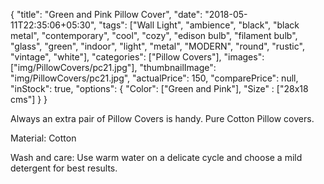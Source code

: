 {
    "title": "Green and Pink Pillow Cover",
    "date": "2018-05-11T22:35:06+05:30",
    "tags": ["Wall Light", "ambience", "black", "black metal", "contemporary", "cool", "cozy", "edison bulb", "filament bulb", "glass", "green", "indoor", "light", "metal", "MODERN", "round", "rustic", "vintage", "white"],
    "categories": ["Pillow Covers"],
    "images": ["img/PillowCovers/pc21.jpg"],
    "thumbnailImage": "img/PillowCovers/pc21.jpg",
    "actualPrice": 150,
    "comparePrice": null,
    "inStock": true,
    "options": {
            "Color": ["Green and Pink"],
            "Size" : ["28x18 cms"]
    }
}

Always an extra pair of Pillow Covers is handy. Pure Cotton Pillow covers.

Material: Cotton

Wash and care: Use warm water on a delicate cycle and choose a mild detergent for best results. 